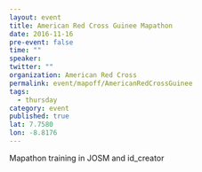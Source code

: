 ```yaml
---
layout: event
title: American Red Cross Guinee Mapathon
date: 2016-11-16
pre-event: false
time: ""
speaker: 
twitter: ""
organization: American Red Cross
permalink: event/mapoff/AmericanRedCrossGuinee
tags: 
  - thursday
category: event
published: true
lat: 7.7580
lon: -8.8176
---
```


Mapathon training in JOSM and id_creator
